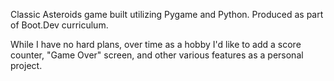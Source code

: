 Classic Asteroids game built utilizing Pygame and Python. Produced as part of Boot.Dev curriculum. 

While I have no hard plans, over time as a hobby I'd like to add a score counter, "Game Over" screen, and other various features as a personal project.
